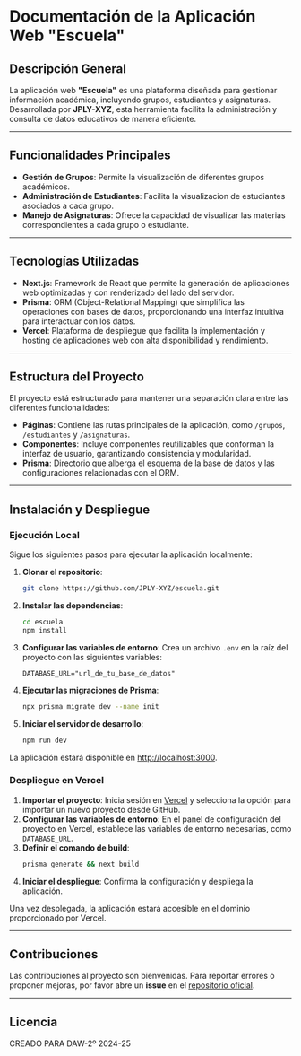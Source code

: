 # Documentación de la Aplicación Web "Escuela"

## Descripción General
La aplicación web **"Escuela"** es una plataforma diseñada para gestionar información académica, incluyendo grupos, estudiantes y asignaturas. Desarrollada por **JPLY-XYZ**, esta herramienta facilita la administración y consulta de datos educativos de manera eficiente.

---

## Funcionalidades Principales

- **Gestión de Grupos**: Permite la visualización de diferentes grupos académicos.
- **Administración de Estudiantes**: Facilita la visualizacion de estudiantes asociados a cada grupo.
- **Manejo de Asignaturas**: Ofrece la capacidad de visualizar las materias correspondientes a cada grupo o estudiante.

---

## Tecnologías Utilizadas

- **Next.js**: Framework de React que permite la generación de aplicaciones web optimizadas y con renderizado del lado del servidor.
- **Prisma**: ORM (Object-Relational Mapping) que simplifica las operaciones con bases de datos, proporcionando una interfaz intuitiva para interactuar con los datos.
- **Vercel**: Plataforma de despliegue que facilita la implementación y hosting de aplicaciones web con alta disponibilidad y rendimiento.

---

## Estructura del Proyecto

El proyecto está estructurado para mantener una separación clara entre las diferentes funcionalidades:

- **Páginas**: Contiene las rutas principales de la aplicación, como `/grupos`, `/estudiantes` y `/asignaturas`.
- **Componentes**: Incluye componentes reutilizables que conforman la interfaz de usuario, garantizando consistencia y modularidad.
- **Prisma**: Directorio que alberga el esquema de la base de datos y las configuraciones relacionadas con el ORM.

---

## Instalación y Despliegue

### Ejecución Local
Sigue los siguientes pasos para ejecutar la aplicación localmente:

1. **Clonar el repositorio**:
    ```bash
    git clone https://github.com/JPLY-XYZ/escuela.git
    ```

2. **Instalar las dependencias**:
    ```bash
    cd escuela
    npm install
    ```

3. **Configurar las variables de entorno**: Crea un archivo `.env` en la raíz del proyecto con las siguientes variables:
    ```env
    DATABASE_URL="url_de_tu_base_de_datos"
    ```

4. **Ejecutar las migraciones de Prisma**:
    ```bash
    npx prisma migrate dev --name init
    ```

5. **Iniciar el servidor de desarrollo**:
    ```bash
    npm run dev
    ```

La aplicación estará disponible en [http://localhost:3000](http://localhost:3000).

### Despliegue en Vercel

1. **Importar el proyecto**: Inicia sesión en [Vercel](https://vercel.com) y selecciona la opción para importar un nuevo proyecto desde GitHub.
2. **Configurar las variables de entorno**: En el panel de configuración del proyecto en Vercel, establece las variables de entorno necesarias, como `DATABASE_URL`.
3. **Definir el comando de build**:
    ```bash
    prisma generate && next build
    ```
4. **Iniciar el despliegue**: Confirma la configuración y despliega la aplicación.

Una vez desplegada, la aplicación estará accesible en el dominio proporcionado por Vercel.

---

## Contribuciones

Las contribuciones al proyecto son bienvenidas. Para reportar errores o proponer mejoras, por favor abre un **issue** en el [repositorio oficial](https://github.com/JPLY-XYZ/PrismaNextProject-JPLY).

---

## Licencia

CREADO PARA DAW-2º 2024-25 
